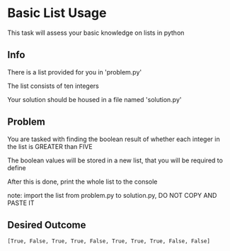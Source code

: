 # Basic List Usage
This task will assess your basic knowledge on lists in python

## Info
There is a list provided for you in 'problem.py'

The list consists of ten integers

Your solution should be housed in a file named 'solution.py'

## Problem
You are tasked with finding the boolean result of whether each integer in the list is GREATER than FIVE

The boolean values will be stored in a new list, that you will be required to define

After this is done, print the whole list to the console

note: import the list from problem.py to solution.py, DO NOT COPY AND PASTE IT 

## Desired Outcome

    [True, False, True, True, False, True, True, True, False, False]
